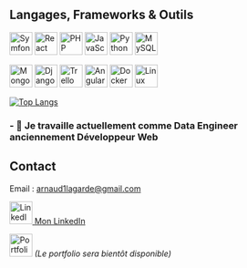 ## Langages, Frameworks & Outils
<p align="left">
  <img src="https://cdn.jsdelivr.net/gh/devicons/devicon/icons/symfony/symfony-original.svg" alt="Symfony" width="40" height="40" title="Symfony">
  <img src="https://cdn.jsdelivr.net/gh/devicons/devicon/icons/react/react-original.svg" alt="React" width="40" height="40" title="React">
  <img src="https://cdn.jsdelivr.net/gh/devicons/devicon/icons/php/php-original.svg" alt="PHP" width="40" height="40" title="PHP">
  <img src="https://cdn.jsdelivr.net/gh/devicons/devicon/icons/javascript/javascript-original.svg" alt="JavaScript" width="40" height="40" title="JavaScript">
  <img src="https://cdn.jsdelivr.net/gh/devicons/devicon/icons/python/python-original.svg" alt="Python" width="40" height="40" title="Python">
  <img src="https://cdn.jsdelivr.net/gh/devicons/devicon/icons/mysql/mysql-original.svg" alt="MySQL" width="40" height="40" title="MySQL">
</p>
<p align="left">
  <img src="https://cdn.jsdelivr.net/gh/devicons/devicon/icons/mongodb/mongodb-original.svg" alt="MongoDB" width="40" height="40" title="MongoDB">
  <img src="https://cdn.jsdelivr.net/gh/devicons/devicon/icons/django/django-plain.svg" alt="Django" width="40" height="40" title="Django">
  <img src="https://cdn.jsdelivr.net/gh/devicons/devicon/icons/trello/trello-plain.svg" alt="Trello" width="40" height="40" title="Trello">
  <img src="https://cdn.jsdelivr.net/gh/devicons/devicon/icons/angularjs/angularjs-original.svg" alt="Angular" width="40" height="40" title="Angular">
  <img src="https://cdn.jsdelivr.net/gh/devicons/devicon/icons/docker/docker-original.svg" alt="Docker" width="40" height="40" title="Docker">
  <img src="https://cdn.jsdelivr.net/gh/devicons/devicon/icons/linux/linux-original.svg" alt="Linux" width="40" height="40" title="Linux">
</p>


<!-- [![arnaudlagarde's GitHub stats](https://github-readme-stats.vercel.app/api?username=arnaudlagarde&theme=vue-dark&show_icons=true&hide_border=true)](https://github.com/ArnaudLagarde/arnaudlagarde) 
-->

[![Top Langs](https://github-readme-stats.vercel.app/api/top-langs/?username=arnaudlagarde&theme=vue-dark&hide_border=true)](https://github.com/ArnaudLagarde/arnaudlagarde)

### - 🔭 Je travaille actuellement comme Data Engineer anciennement Développeur Web

## Contact

Email : arnaud1lagarde@gmail.com

<p align="left">
<a href="https://www.linkedin.com/in/arnaudlagarde-/">
    <img src="https://cdn.jsdelivr.net/gh/devicons/devicon/icons/linkedin/linkedin-original.svg" alt="LinkedIn" width="40" height="40" title="LinkedIn">
    Mon LinkedIn
  </a>
</p>

<p align="left">
  <img src="https://cdn.jsdelivr.net/npm/@fortawesome/fontawesome-free@5.15.4/svgs/solid/folder-open.svg" alt="Portfolio" width="40" height="40" title="Portfolio">
  <i>(Le portfolio sera bientôt disponible)</i>
</p>



